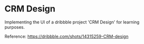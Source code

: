 # CRM Design
Implementing the UI of a dribbble project 'CRM Design' for learning purposes.

Reference: https://dribbble.com/shots/14315259-CRM-design
